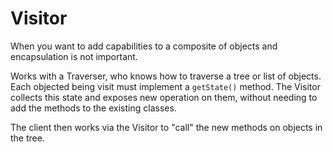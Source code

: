 # Visitor

When you want to add capabilities to a composite of objects and encapsulation is not important.

Works with a Traverser, who knows how to traverse a tree or list of objects.
Each objected being visit must implement a `getState()` method.
The Visitor collects this state and exposes new operation on them, without needing to add the methods to the
existing classes.

The client then works via the Visitor to "call" the new methods on objects in the tree.
